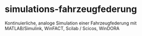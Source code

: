 # simulations-fahrzeugfederung
Kontinuierliche, analoge Simulation einer Fahrzeugfederung mit MATLAB/Simulink, WinFACT, Scilab / Scicos, WinDORA
